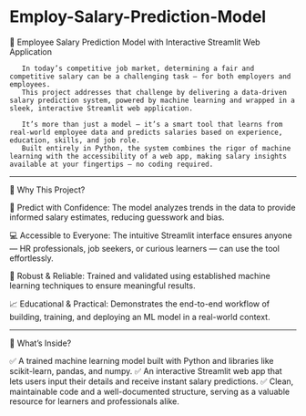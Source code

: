 # Employ-Salary-Prediction-Model

🚀 Employee Salary Prediction Model with Interactive Streamlit Web Application

       In today’s competitive job market, determining a fair and competitive salary can be a challenging task — for both employers and employees.
       This project addresses that challenge by delivering a data-driven salary prediction system, powered by machine learning and wrapped in a sleek, interactive Streamlit web application.

       It’s more than just a model — it’s a smart tool that learns from real-world employee data and predicts salaries based on experience, education, skills, and job role.
       Built entirely in Python, the system combines the rigor of machine learning with the accessibility of a web app, making salary insights available at your fingertips — no coding required.


---

🌟 Why This Project?

🎯 Predict with Confidence: The model analyzes trends in the data to provide informed salary estimates, reducing guesswork and bias.

💻 Accessible to Everyone: The intuitive Streamlit interface ensures anyone — HR professionals, job seekers, or curious learners — can use the tool effortlessly.

🧪 Robust & Reliable: Trained and validated using established machine learning techniques to ensure meaningful results.

📈 Educational & Practical: Demonstrates the end-to-end workflow of building, training, and deploying an ML model in a real-world context.



---

🧰 What’s Inside?

✅ A trained machine learning model built with Python and libraries like scikit-learn, pandas, and numpy.
✅ An interactive Streamlit web app that lets users input their details and receive instant salary predictions.
✅ Clean, maintainable code and a well-documented structure, serving as a valuable resource for learners and professionals alike.

